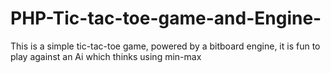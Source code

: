 # PHP-Tic-tac-toe-game-and-Engine-
This is a simple tic-tac-toe game, powered by a bitboard engine,  it is fun to play against an Ai which thinks using min-max
